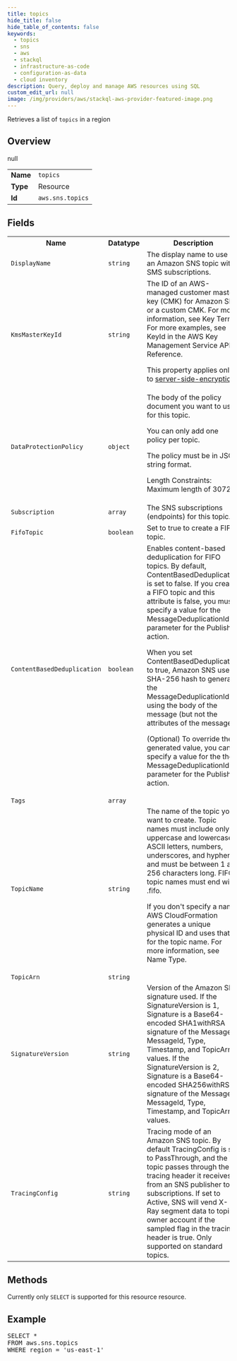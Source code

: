 ```yaml
---
title: topics
hide_title: false
hide_table_of_contents: false
keywords:
  - topics
  - sns
  - aws
  - stackql
  - infrastructure-as-code
  - configuration-as-data
  - cloud inventory
description: Query, deploy and manage AWS resources using SQL
custom_edit_url: null
image: /img/providers/aws/stackql-aws-provider-featured-image.png
---
```

Retrieves a list of <code>topics</code> in a region

## Overview
<table><tbody>
<tr><td><b>Name</b></td><td><code>topics</code></td></tr>
<tr><td><b>Type</b></td><td>Resource</td></tr>
null
<tr><td><b>Id</b></td><td><code>aws.sns.topics</code></td></tr>
</tbody></table>

## Fields
<table><tbody>
<tr><th>Name</th><th>Datatype</th><th>Description</th></tr>
<tr><td><code>DisplayName</code></td><td><code>string</code></td><td>The display name to use for an Amazon SNS topic with SMS subscriptions.</td></tr><tr><td><code>KmsMasterKeyId</code></td><td><code>string</code></td><td>The ID of an AWS-managed customer master key (CMK) for Amazon SNS or a custom CMK. For more information, see Key Terms. For more examples, see KeyId in the AWS Key Management Service API Reference.

This property applies only to [server-side-encryption](https://docs.aws.amazon.com/sns/latest/dg/sns-server-side-encryption.html).</td></tr><tr><td><code>DataProtectionPolicy</code></td><td><code>object</code></td><td>The body of the policy document you want to use for this topic.

You can only add one policy per topic.

The policy must be in JSON string format.

Length Constraints: Maximum length of 30720</td></tr><tr><td><code>Subscription</code></td><td><code>array</code></td><td>The SNS subscriptions (endpoints) for this topic.</td></tr><tr><td><code>FifoTopic</code></td><td><code>boolean</code></td><td>Set to true to create a FIFO topic.</td></tr><tr><td><code>ContentBasedDeduplication</code></td><td><code>boolean</code></td><td>Enables content-based deduplication for FIFO topics. By default, ContentBasedDeduplication is set to false. If you create a FIFO topic and this attribute is false, you must specify a value for the MessageDeduplicationId parameter for the Publish action.

When you set ContentBasedDeduplication to true, Amazon SNS uses a SHA-256 hash to generate the MessageDeduplicationId using the body of the message (but not the attributes of the message).

(Optional) To override the generated value, you can specify a value for the the MessageDeduplicationId parameter for the Publish action.

</td></tr><tr><td><code>Tags</code></td><td><code>array</code></td><td></td></tr><tr><td><code>TopicName</code></td><td><code>string</code></td><td>The name of the topic you want to create. Topic names must include only uppercase and lowercase ASCII letters, numbers, underscores, and hyphens, and must be between 1 and 256 characters long. FIFO topic names must end with .fifo.

If you don't specify a name, AWS CloudFormation generates a unique physical ID and uses that ID for the topic name. For more information, see Name Type.</td></tr><tr><td><code>TopicArn</code></td><td><code>string</code></td><td></td></tr><tr><td><code>SignatureVersion</code></td><td><code>string</code></td><td>Version of the Amazon SNS signature used. If the SignatureVersion is 1, Signature is a Base64-encoded SHA1withRSA signature of the Message, MessageId, Type, Timestamp, and TopicArn values. If the SignatureVersion is 2, Signature is a Base64-encoded SHA256withRSA signature of the Message, MessageId, Type, Timestamp, and TopicArn values.</td></tr><tr><td><code>TracingConfig</code></td><td><code>string</code></td><td>Tracing mode of an Amazon SNS topic. By default TracingConfig is set to PassThrough, and the topic passes through the tracing header it receives from an SNS publisher to its subscriptions. If set to Active, SNS will vend X-Ray segment data to topic owner account if the sampled flag in the tracing header is true. Only supported on standard topics.</td></tr>
</tbody></table>

## Methods
Currently only <code>SELECT</code> is supported for this resource resource.

## Example
<pre>
SELECT * 
FROM aws.sns.topics
WHERE region = 'us-east-1'
</pre>
